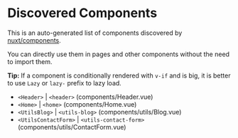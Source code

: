 # Discovered Components

This is an auto-generated list of components discovered by [nuxt/components](https://github.com/nuxt/components).

You can directly use them in pages and other components without the need to import them.

**Tip:** If a component is conditionally rendered with `v-if` and is big, it is better to use `Lazy` or `lazy-` prefix to lazy load.

- `<Header>` | `<header>` (components/Header.vue)
- `<Home>` | `<home>` (components/Home.vue)
- `<UtilsBlog>` | `<utils-blog>` (components/utils/Blog.vue)
- `<UtilsContactForm>` | `<utils-contact-form>` (components/utils/ContactForm.vue)
